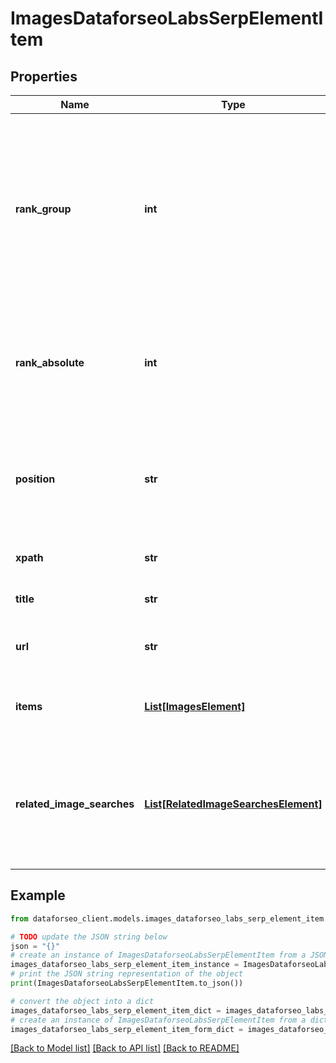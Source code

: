 # ImagesDataforseoLabsSerpElementItem


## Properties

Name | Type | Description | Notes
------------ | ------------- | ------------- | -------------
**rank_group** | **int** | position within a group of elements with identical type values positions of elements with different type values are omitted from rank_group | [optional] 
**rank_absolute** | **int** | absolute rank in SERP absolute position among all the elements in SERP | [optional] 
**position** | **str** | the alignment of the element in SERP can take the following values: left, right | [optional] 
**xpath** | **str** | the XPath of the element | [optional] 
**title** | **str** | title of the result in SERP | [optional] 
**url** | **str** | relevant URL of the Ad element in SERP | [optional] 
**items** | [**List[ImagesElement]**](ImagesElement.md) | elements of search results found in SERP | [optional] 
**related_image_searches** | [**List[RelatedImageSearchesElement]**](RelatedImageSearchesElement.md) | contains keywords and images related to the specified search term if there are none, equals null | [optional] 

## Example

```python
from dataforseo_client.models.images_dataforseo_labs_serp_element_item import ImagesDataforseoLabsSerpElementItem

# TODO update the JSON string below
json = "{}"
# create an instance of ImagesDataforseoLabsSerpElementItem from a JSON string
images_dataforseo_labs_serp_element_item_instance = ImagesDataforseoLabsSerpElementItem.from_json(json)
# print the JSON string representation of the object
print(ImagesDataforseoLabsSerpElementItem.to_json())

# convert the object into a dict
images_dataforseo_labs_serp_element_item_dict = images_dataforseo_labs_serp_element_item_instance.to_dict()
# create an instance of ImagesDataforseoLabsSerpElementItem from a dict
images_dataforseo_labs_serp_element_item_form_dict = images_dataforseo_labs_serp_element_item.from_dict(images_dataforseo_labs_serp_element_item_dict)
```
[[Back to Model list]](../README.md#documentation-for-models) [[Back to API list]](../README.md#documentation-for-api-endpoints) [[Back to README]](../README.md)


